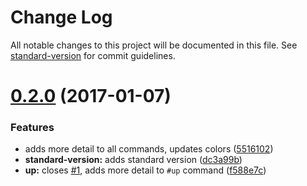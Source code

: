 # Change Log

All notable changes to this project will be documented in this file. See [standard-version](https://github.com/conventional-changelog/standard-version) for commit guidelines.

<a name="0.2.0"></a>
# [0.2.0](https://github.com/cludden/termigrator-cli/compare/v0.1.0...v0.2.0) (2017-01-07)


### Features

* adds more detail to all commands, updates colors ([5516102](https://github.com/cludden/termigrator-cli/commit/5516102))
* **standard-version:** adds standard version ([dc3a99b](https://github.com/cludden/termigrator-cli/commit/dc3a99b))
* **up:** closes [#1](https://github.com/cludden/termigrator-cli/issues/1), adds more detail to `#up` command ([f588e7c](https://github.com/cludden/termigrator-cli/commit/f588e7c))
